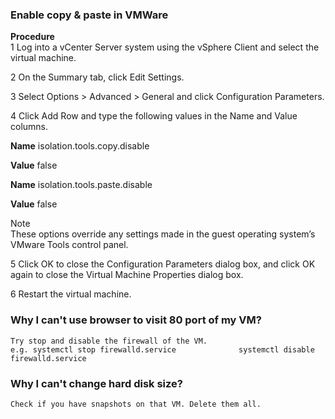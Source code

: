 ### Enable copy & paste in VMWare

**Procedure**  
1
Log into a vCenter Server system using the vSphere Client and select the virtual machine.  

2
On the Summary tab, click Edit Settings.  

3
Select Options > Advanced > General and click Configuration Parameters.  

4
Click Add Row and type the following values in the Name and Value columns.  

**Name**  isolation.tools.copy.disable

**Value**  false

**Name**  isolation.tools.paste.disable

**Value**  false

Note  
These options override any settings made in the guest operating system’s VMware Tools control panel.  

5
Click OK to close the Configuration Parameters dialog box, and click OK again to close the Virtual Machine Properties dialog box.  

6
Restart the virtual machine.  

### Why I can't use browser to visit 80 port of my VM?

    Try stop and disable the firewall of the VM.
    e.g. systemctl stop firewalld.service              systemctl disable firewalld.service

### Why I can't change hard disk size?

    Check if you have snapshots on that VM. Delete them all.
